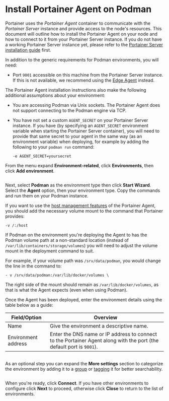 # Install Portainer Agent on Podman

Portainer uses the _Portainer Agent_ container to communicate with the _Portainer Server_ instance and provide access to the node's resources. This document will outline how to install the Portainer Agent on your node and how to connect to it from your Portainer Server instance. If you do not have a working Portainer Server instance yet, please refer to the [Portainer Server installation guide](../../../../start/install/server/docker/linux.md) first.

In addition to the generic requirements for Podman environments, you will need:

* Port `9001` accessible on this machine from the Portainer Server instance. If this is not available, we recommend using the [Edge Agent](../docker/edge.md) instead.

The Portainer Agent installation instructions also make the following additional assumptions about your environment:

* You are accessing Podman via Unix sockets. The Portainer Agent does not support connecting to the Podman engine via TCP.
*   You have not set a custom `AGENT_SECRET` on your Portainer Server instance. If you have (by specifying an `AGENT_SECRET` environment variable when starting the Portainer Server container), you will need to provide that same secret to your agent in the same way (as an environment variable) when deploying, for example by adding the following to your `podman run` command:

    `-e AGENT_SECRET=yoursecret`

From the menu expand **Environment-related**, click **Environments**, then click **Add environment**.

<figure><img src="../../..//assets/2.22-environments-add.gif" alt=""><figcaption></figcaption></figure>

Next, select **Podman** as the environment type then click **Start Wizard**. Select the **Agent** option, then your environment type. Copy the commands and run them on your Podman instance.


If you want to use the [host management features](../../../../user/docker/host/setup.md#enable-host-management-features) of the Portainer Agent, you should add the necessary volume mount to the command that Portainer provides:

```
-v /:/host
```



If Podman on the environment you're deploying the Agent to has the Podman volume path at a non-standard location (instead of `/var/lib/containers/storage/volumes`) you will need to adjust the volume mount in the deployment command to suit.&#x20;

For example, if your volume path was `/srv/data/podman`, you would change the line in the command to:

```
- v /srv/data/podman:/var/lib/docker/volumes \
```

The right side of the mount should remain as `/var/lib/docker/volumes`, as that is what the Agent expects (even when using Podman).


Once the Agent has been deployed, enter the environment details using the table below as a guide:

| Field/Option        | Overview                                                                                                             |
| ------------------- | -------------------------------------------------------------------------------------------------------------------- |
| Name                | Give the environment a descriptive name.                                                                             |
| Environment address | Enter the DNS name or IP address to connect to the Portainer Agent along with the port (the default port is `9001`). |

<figure><img src="../../..//assets/2.22.0-environments-add-podman-agent.png" alt=""><figcaption></figcaption></figure>

As an optional step you can expand the **More settings** section to categorize the environment by adding it to a [group](../../groups.md) or [tagging](../../tags.md) it for better searchability.

<figure><img src="../../..//assets/2.18-environments-add-docker-moresettings.png" alt=""><figcaption></figcaption></figure>

When you're ready, click **Connect**. If you have other environments to configure click **Next** to proceed, otherwise click **Close** to return to the list of environments.
